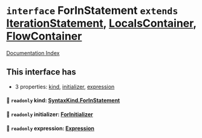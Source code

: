 # `interface` ForInStatement `extends` [IterationStatement](../interface.IterationStatement/README.md), [LocalsContainer](../interface.LocalsContainer/README.md), [FlowContainer](../interface.FlowContainer/README.md)

[Documentation Index](../README.md)

## This interface has

- 3 properties:
[kind](#-readonly-kind-syntaxkindforinstatement),
[initializer](#-readonly-initializer-forinitializer),
[expression](#-readonly-expression-expression)


#### 📄 `readonly` kind: [SyntaxKind.ForInStatement](../enum.SyntaxKind/README.md#forinstatement--249)



#### 📄 `readonly` initializer: [ForInitializer](../type.ForInitializer/README.md)



#### 📄 `readonly` expression: [Expression](../interface.Expression/README.md)



